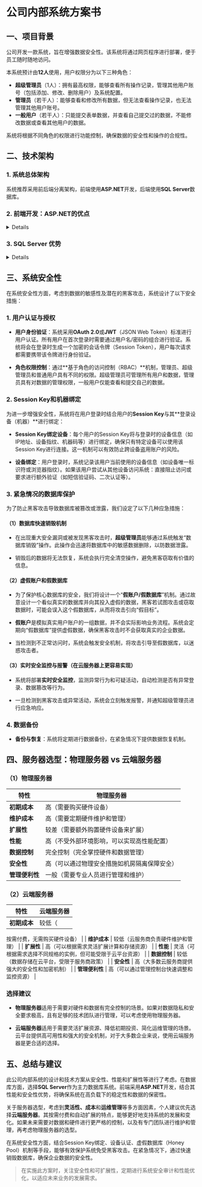 # 公司内部系统方案书

## 一、项目背景

公司开发一款系统，旨在增强数据安全性。该系统将通过网页程序进行部署，便于员工随时随地访问。

本系统预计由**12人**使用，用户权限分为以下三种角色：
- **超级管理员**（1人）：拥有最高权限，能够查看所有操作记录，管理其他用户账号（包括添加、修改、删除用户）及系统配置。  
- **管理员**（若干人）：能够查看和修改所有数据，但无法查看操作记录，也无法管理其他用户账号。  
- **一般用户**（若干人）：只能提交表单数据，并查看自己提交过的数据，不能修改数据或查看其他用户的数据。

系统将根据不同角色的权限进行功能控制，确保数据的安全性和操作的合规性。

## 二、技术架构

### 1. 系统总体架构

系统推荐采用前后端分离架构，前端使用**ASP.NET**开发，后端使用**SQL Server**数据库。

### 2. 前端开发：ASP.NET的优点
<details>
**ASP.NET**是微软公司推出的Web开发框架，具有以下优点：

| 特性              | 详细说明                                                                                       |
|-------------------|------------------------------------------------------------------------------------------------|
| **高性能**        | ASP.NET Core具有高度优化的性能，支持跨平台开发，能够在Linux、macOS以及Windows上运行，处理速度极快。 |
| **安全性强**      | ASP.NET提供了丰富的安全功能，内建身份验证、授权、抗CSRF、防止SQL注入等安全措施，确保应用的安全性。    |
| **集成Microsoft生态** | 与微软的其它技术如SQL Server、Azure、Active Directory等有良好的集成，能够更方便地与公司已有的技术栈结合。 |
| **开发效率高**    | 提供了丰富的开发工具（如Visual Studio），以及内建的模板、类库和组件，可以快速实现企业级应用开发。     |
| **可扩展性**      | 支持模块化和插件式开发，便于后期扩展，适合复杂的大型系统开发。                                   |
| **强大的支持社区**| 拥有广泛的开发者社区和微软官方的支持，解决方案和教程丰富，能加快开发进程，减少技术难题。            |

使用ASP.NET开发前端能够充分利用其安全性、性能和易于与其他微软技术栈集成的优势，适合企业级管理系统的开发。
</details>

### 3. SQL Server 优势

<details>
在本项目中，选择**SQL Server**作为主要数据库系统，主要基于以下几个优点：

| 特性              | SQL Server                                |
|-------------------|------------------------------------------|
| **性能**          | 高性能，尤其适合处理大量事务和复杂查询   |
| **安全性**        | 内建强大的安全机制，支持数据加密、审计、身份验证和授权管理 |
| **可扩展性**      | 提供高度可扩展的架构，支持横向扩展和大规模数据处理 |
| **高可用性**      | 提供内建的高可用性和灾难恢复机制，如SQL Server Always On |
| **集成性**        | 与Microsoft生态系统（如Windows Server, Active Directory）完美集成 |
| **事务处理**      | 支持ACID事务，强一致性，确保数据操作的可靠性 |
| **易用性**        | 提供丰富的图形化管理工具，如SQL Server Management Studio (SSMS)，易于维护和监控 |

SQL Server对于处理需要高事务性、严格数据一致性的应用场景非常适合。由于公司现有的技术栈可能包括Windows Server和其它微软技术，SQL Server也能带来更好的集成性和系统协同。
</details>

## 三、系统安全性

在系统安全性方面，考虑到数据的敏感性及潜在的黑客攻击，系统设计了以下安全措施：

### 1. 用户认证与授权

- **用户身份验证**：系统采用**OAuth 2.0**或**JWT**（JSON Web Token）标准进行用户认证。所有用户在首次登录时需要通过用户名/密码的组合进行验证。系统将会在登录时生成一个加密的会话令牌（Session Token），用户每次请求都需要携带该令牌进行身份验证。
  
- **角色权限控制**：通过**基于角色的访问控制（RBAC）**机制，管理员、超级管理员和普通用户具有不同的权限。超级管理员可管理所有用户和数据，管理员具有对数据的管理权限，一般用户仅能查看和提交自己的数据。

### 2. Session Key和机器绑定

为进一步增强安全性，系统将在用户登录时结合用户的**Session Key**与其**登录设备（机器）**进行绑定：

- **Session Key绑定设备**：每个用户的Session Key将与登录时的设备信息（如IP地址、设备指纹、机器码等）进行绑定，确保只有特定设备可以使用该Session Key进行连接。这一机制可以有效防止跨设备盗用账户的风险。
  
- **设备绑定**：用户登录时，系统记录该用户当前使用的设备信息（如设备唯一标识符或浏览器指纹）。如果该用户尝试从其他设备访问系统：直接阻止访问或要求进行额外验证（如短信验证码、二次认证等）。

### 3. 紧急情况的数据库保护

为了防止黑客攻击导致数据库被篡改或泄露，我们设定了以下几种应急措施：

#### （1）数据库快速销毁机制

- 在出现重大安全漏洞或被发现黑客攻击时，**超级管理员**能够通过系统触发“数据库销毁”操作。此操作会迅速将数据库中的敏感数据删除，以防数据泄露。
  
- 销毁后的数据将无法恢复，系统会执行完全清空操作，避免黑客窃取有价值的信息。

#### （2）虚假账户和假数据库

- 为了保护核心数据库的安全，我们将设计一个“**假账户/假数据库**”机制。通过故意设计一个看似真实的数据库并向其投入虚假的数据，黑客若试图攻击或窃取数据时，可能会误入这个假数据库，从而将攻击引向“假目标”。
  
- **假账户**是模拟真实用户账户的一组数据，并不会实际影响业务流程。系统会定期向“假数据库”提供虚假数据，确保黑客攻击时不会获取真实的企业数据。

- 当检测到不正常访问时，系统会触发安全机制，将攻击引导至假数据库，以迷惑攻击者。

#### （3）实时安全监控与报警（在云服务器上更容易实现）

- 系统将部署**实时安全监控**，监测异常行为和可疑活动，自动检测是否有异常登录、数据篡改等行为。
  
- 一旦检测到黑客攻击或异常活动，系统会立刻触发报警，并通知超级管理员进行应急响应。

### 4. 数据备份
  
- **备份与恢复**：系统将定期进行数据备份，在紧急情况下提供数据恢复机制。

## 四、服务器选型：物理服务器 vs 云端服务器

### （1）物理服务器

| 特性              | 物理服务器                                        |
|-------------------|--------------------------------------------------|
| **初期成本**      | 高（需要购买硬件设备）                           |
| **维护成本**      | 高（需要定期硬件维护和管理）                     |
| **扩展性**        | 较差（需要额外购置硬件设备来扩展）                 |
| **性能**          | 高（不受外部环境影响，可以实现高性能配置）       |
| **数据控制**      | 完全控制（完全掌控硬件和数据管理）                 |
| **安全性**        | 高（可以通过物理安全措施如机房隔离保障安全）       |
| **管理便利性**    | 一般（需要专业人员进行管理和维护）                 |

### （2）云端服务器

| 特性              | 云端服务器                                        |
|-------------------|--------------------------------------------------|
| **初期成本**      | 较低（

按需付费，无需购买硬件设备）                 |
| **维护成本**      | 较低（云服务商负责硬件维护和管理）                 |
| **扩展性**        | 高（可以根据需求灵活扩展计算和存储资源）           |
| **性能**          | 灵活（可根据需求选择不同规格的实例，但可能受限于云平台资源） |
| **数据控制**      | 较低（数据存储在云平台，受限于服务商政策）         |
| **安全性**        | 高（大多数云服务商提供强大的安全性和加密机制）     |
| **管理便利性**    | 高（可以通过管理控制台快速调整和监控资源）         |


### 选择建议

- **物理服务器**适用于需要对硬件和数据有完全控制的场景。如果对数据隐私和安全要求极高，且有足够的技术团队进行管理，可以考虑使用物理服务器。
  
- **云端服务器**适用于需要灵活扩展资源、降低初期投资、简化运维管理的场景。云平台提供高可用性和强大的安全机制，对于大多数企业来说，使用云端服务器是更合适的选择。

## 五、总结与建议

此公司内部系统的设计和技术方案从安全性、性能和扩展性等进行了考虑。在数据库方面，选择**SQL Server**作为主力数据库系统。前端采用**ASP.NET**开发，结合其性能和安全性优势，将确保系统在高负载下的稳定性和数据的保密性。

关于服务器选型，考虑到**灵活性、成本**和**运维管理**等多方面因素，个人建议优先选择**云端服务器**。其按需付费和自动扩展的特点，能够更好地支持系统的发展和变化。如果未来需要对数据和硬件进行更严格的控制，以及有专门团队进行维护和管理，再考虑物理服务器的选型。

在系统安全性方面，结合Session Key绑定、设备认证、虚假数据库（Honey Pool）机制等手段，能够有效保护系统免受黑客攻击。在紧急情况下，通过快速销毁数据库，确保企业数据的安全性。

> 在实施此方案时，关注安全性和可扩展性，定期进行系统安全审计和性能优化，以适应未来业务的发展需求。
